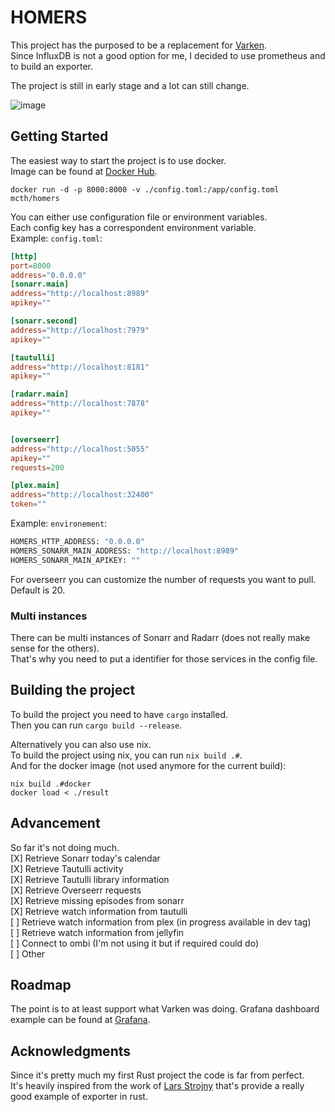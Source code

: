 # HOMERS

This project has the purposed to be a replacement for [Varken](https://github.com/Boerderij/Varken).   
Since InfluxDB is not a good option for me, I decided to use prometheus and to build an exporter. 

The project is still in early stage and a lot can still change.  

![image](https://github.com/user-attachments/assets/9a0c2fb0-52f3-439d-b590-9c6698994d10)


## Getting Started

The easiest way to start the project is to use docker.  
Image can be found at [Docker Hub](https://hub.docker.com/repository/docker/mcth/homers). 

``` 
docker run -d -p 8000:8000 -v ./config.toml:/app/config.toml mcth/homers
```
You can either use configuration file or environment variables.   
Each config key has a correspondent environment variable.  
Example: `config.toml`:
```toml
[http]
port=8000
address="0.0.0.0"
[sonarr.main]
address="http://localhost:8989"
apikey=""

[sonarr.second]
address="http://localhost:7979"
apikey=""

[tautulli]
address="http://localhost:8181"
apikey=""

[radarr.main]
address="http://localhost:7878"
apikey=""


[overseerr]
address="http://localhost:5055"
apikey=""
requests=200

[plex.main]
address="http://localhost:32400"
token=""

```

Example: `environement`: 
```bash
HOMERS_HTTP_ADDRESS: "0.0.0.0"
HOMERS_SONARR_MAIN_ADDRESS: "http://localhost:8989"
HOMERS_SONARR_MAIN_APIKEY: ""
```

For overseerr you can customize the number of requests you want to pull. Default is 20.  

### Multi instances

There can be multi instances of Sonarr and Radarr (does not really make sense for the others).  
That's why you need to put a identifier for those services in the config file.


## Building the project 

To build the project you need to have `cargo` installed.  
Then you can run `cargo build --release`. 

Alternatively you can also use nix.  
To build the project using nix, you can run `nix build .#`.   
And for the docker image (not used anymore for the current build): 
```
nix build .#docker
docker load < ./result
```


## Advancement

So far it's not doing much.   
[X] Retrieve Sonarr today's calendar  
[X] Retrieve Tautulli activity  
[X] Retrieve Tautulli library information   
[X] Retrieve Overseerr requests  
[X] Retrieve missing episodes from sonarr  
[X] Retrieve watch information from tautulli  
[ ] Retrieve watch information from plex (in progress available in dev tag)  
[ ] Retrieve watch information from jellyfin  
[ ] Connect to ombi (I'm not using it but if required could do)  
[ ] Other  

## Roadmap

The point is to at least support what Varken was doing. 
Grafana dashboard example can be found at [Grafana](https://grafana.com/grafana/dashboards/20744).


## Acknowledgments

Since it's pretty much my first Rust project the code is far from perfect.  
It's heavily inspired from the work of [Lars Strojny](https://github.com/lstrojny/prometheus-weathermen) that's provide a really good example of exporter in rust.  
